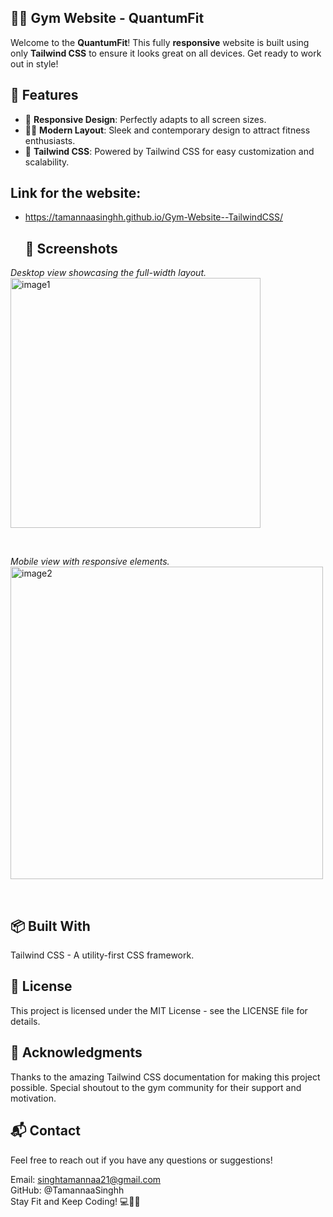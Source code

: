 ## 🏋️‍♀️ Gym Website - QuantumFit

Welcome to the **QuantumFit**! This fully **responsive** website is built using only **Tailwind CSS** to ensure it looks great on all devices. Get ready to work out in style!

## 🌟 Features

- 💪 **Responsive Design**: Perfectly adapts to all screen sizes.
- 🏋️‍♂️ **Modern Layout**: Sleek and contemporary design to attract fitness enthusiasts.
- 🎨 **Tailwind CSS**: Powered by Tailwind CSS for easy customization and scalability.

## Link for the website: 
- https://tamannaasinghh.github.io/Gym-Website--TailwindCSS/
  <br>
  
  ## 📸 Screenshots
*Desktop view showcasing the full-width layout.*
<img src="![Screenshot 2024-07-26 165420](https://github.com/user-attachments/assets/b05e1061-ea62-46c3-b0ac-ddb13e603355)" alt="image1" height="400px"/>

<br>

*Mobile view with responsive elements.*
<img src="![Screenshot 2024-07-26 165454](https://github.com/user-attachments/assets/05f9566b-6891-4458-b9b3-9f4f1caae99b)" alt="image2" height="500px"/>

<br>

## 📦 Built With
Tailwind CSS - A utility-first CSS framework.<br>

## 📝 License<br>
This project is licensed under the MIT License - see the LICENSE file for details.

## 🙏 Acknowledgments
Thanks to the amazing Tailwind CSS documentation for making this project possible.
Special shoutout to the gym community for their support and motivation.

## 📬 Contact
Feel free to reach out if you have any questions or suggestions!

Email: singhtamannaa21@gmail.com<br>
GitHub: @TamannaaSinghh<br>
Stay Fit and Keep Coding! 💻🏋️‍♂️



